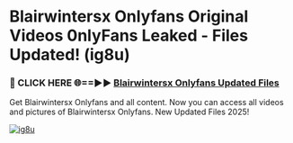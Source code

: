 # Blairwintersx Onlyfans Original Videos 0nlyFans Leaked - Files Updated! (ig8u)

<h3>🔴 CLICK HERE 🌐==►► <a href="https://tinyurl.com/2m67pmp6" rel="nofollow">Blairwintersx Onlyfans Updated Files</a></h3>

Get Blairwintersx Onlyfans and all content. Now you can access all videos and pictures of Blairwintersx Onlyfans. New Updated Files 2025!

[![ig8u](https://i.imgur.com/H4QAA4z.gif)](https://tinyurl.com/2m67pmp6)